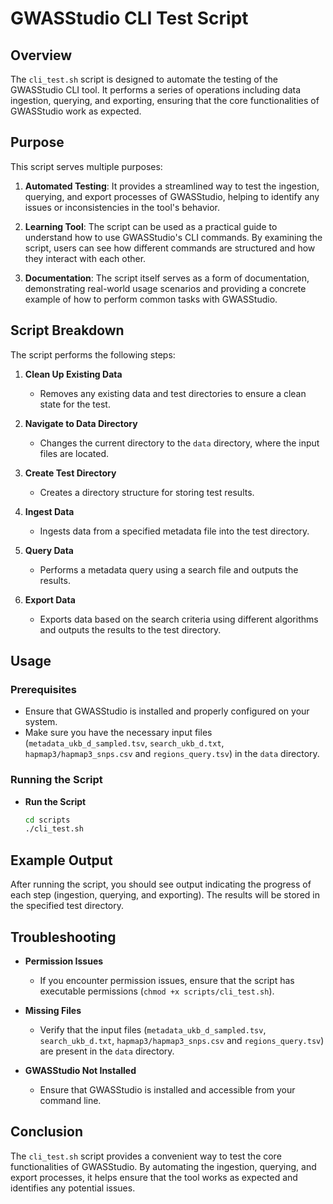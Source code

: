 # GWASStudio CLI Test Script

## Overview

The `cli_test.sh` script is designed to automate the testing of the GWASStudio CLI tool. It performs a series of operations including data ingestion, querying, and exporting, ensuring that the core functionalities of GWASStudio work as expected.

## Purpose

This script serves multiple purposes:

1. **Automated Testing**: It provides a streamlined way to test the ingestion, querying, and export processes of GWASStudio, helping to identify any issues or inconsistencies in the tool's behavior.

2. **Learning Tool**: The script can be used as a practical guide to understand how to use GWASStudio's CLI commands. By examining the script, users can see how different commands are structured and how they interact with each other.

3. **Documentation**: The script itself serves as a form of documentation, demonstrating real-world usage scenarios and providing a concrete example of how to perform common tasks with GWASStudio.

## Script Breakdown

The script performs the following steps:

1. **Clean Up Existing Data**
   - Removes any existing data and test directories to ensure a clean state for the test.

2. **Navigate to Data Directory**
   - Changes the current directory to the `data` directory, where the input files are located.

3. **Create Test Directory**
   - Creates a directory structure for storing test results.

4. **Ingest Data**
   - Ingests data from a specified metadata file into the test directory.

5. **Query Data**
   - Performs a metadata query using a search file and outputs the results.

6. **Export Data**
   - Exports data based on the search criteria using different algorithms and outputs the results to the test directory.

## Usage

### Prerequisites

- Ensure that GWASStudio is installed and properly configured on your system.
- Make sure you have the necessary input files (`metadata_ukb_d_sampled.tsv`, `search_ukb_d.txt`, `hapmap3/hapmap3_snps.csv` and `regions_query.tsv`) in the `data` directory.

### Running the Script

* **Run the Script**
   ```bash
   cd scripts
   ./cli_test.sh
   ```

## Example Output

After running the script, you should see output indicating the progress of each step (ingestion, querying, and exporting). The results will be stored in the specified test directory.

## Troubleshooting

- **Permission Issues**
  - If you encounter permission issues, ensure that the script has executable permissions (`chmod +x scripts/cli_test.sh`).

- **Missing Files**
  - Verify that the input files (`metadata_ukb_d_sampled.tsv`, `search_ukb_d.txt`, `hapmap3/hapmap3_snps.csv` and `regions_query.tsv`) are present in the `data` directory.

- **GWASStudio Not Installed**
  - Ensure that GWASStudio is installed and accessible from your command line.

## Conclusion

The `cli_test.sh` script provides a convenient way to test the core functionalities of GWASStudio. By automating the ingestion, querying, and export processes, it helps ensure that the tool works as expected and identifies any potential issues.
